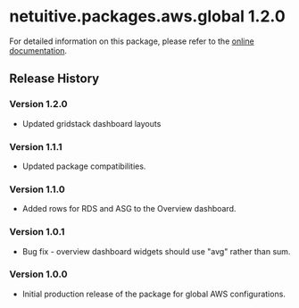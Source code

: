 # netuitive.packages.aws.global 1.2.0

For detailed information on this package, please refer to the [online documentation](https://help.netuitive.com/Content/Integrations/aws.htm).

## Release History

### Version 1.2.0

* Updated gridstack dashboard layouts

### Version 1.1.1

* Updated package compatibilities.

### Version 1.1.0

* Added rows for RDS and ASG to the Overview dashboard.

### Version 1.0.1

* Bug fix - overview dashboard widgets should use "avg" rather than sum.

### Version 1.0.0

* Initial production release of the package for global AWS configurations.
